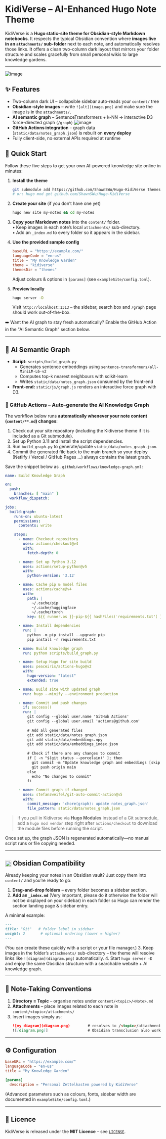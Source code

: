 # KidiVerse – AI-Enhanced Hugo Note Theme

KidiVerse is a **Hugo static-site theme for Obsidian-style Markdown notebooks**.
It respects the typical Obsidian convention where **images live in an `attachments/` sub-folder** next to each note, and automatically resolves those links.
It offers a clean two-column dark layout that mirrors your folder structure and scales gracefully from small personal wikis to large knowledge gardens.

---
![image](https://github.com/user-attachments/assets/d963cf72-7331-4439-b9e1-12f58ac1ff73)


## ✨ Features

* Two-column dark UI – collapsible sidebar auto-reads your `content/` tree
* **Obsidian-style images** – write `![alt](image.png)` and make sure the image is in the `attachments/`.
* **AI semantic graph** – SentenceTransformers + k-NN → interactive D3 force-directed graph (`/graph`)
![image](https://github.com/user-attachments/assets/aa1ba180-094a-4e77-b560-58b6144f6e3b)
* **GitHub Actions integration** – graph data (`static/data/notes_graph.json`) is rebuilt on **every deploy**
* Fully client-side, no external APIs required at runtime

## 🚀 Quick Start

Follow these five steps to get your own AI-powered knowledge site online in minutes:

1. **Install the theme**
   ```bash
   git submodule add https://github.com/ShawnSWu/Hugo-KidiVerse themes/kidiverse
   # or: hugo mod get github.com/ShawnSWu/Hugo-KidiVerse
   ```

2. **Create your site** (if you don’t have one yet)
   ```bash
   hugo new site my-notes && cd my-notes
   ```

3. **Copy your Markdown notes** into the `content/` folder.  
   • Keep images in each note’s local `attachments/` sub-directory.  
   • Add an `_index.md` to every folder so it appears in the sidebar.

4. **Use the provided sample config**
   ```toml
   baseURL = "https://example.com/"
   languageCode = "en-us"
   title = "My Knowledge Garden"
   theme = "kidiverse"
   themesDir = "themes"
   ```
   Adjust colours & options in `[params]` (see `exampleSite/config.toml`).

5. **Preview locally**
   ```bash
   hugo server -D
   ```
   Visit `http://localhost:1313` – the sidebar, search box and `/graph` page should work out-of-the-box.

➡️ Want the AI graph to stay fresh automatically?  Enable the GitHub Action in the "AI Semantic Graph" section below.

---

## 🤖 AI Semantic Graph

* **Script:** `scripts/build_graph.py`
  * Generates sentence embeddings using `sentence-transformers/all-MiniLM-L6-v2`
  * Computes top-k nearest neighbours with scikit-learn
  * Writes `static/data/notes_graph.json` consumed by the front-end
* **Front-end:** `static/js/graph.js` renders an interactive force graph with D3.

### 🤖 GitHub Actions – Auto-generate the AI Knowledge Graph

The workflow below runs **automatically whenever your note content (`content/**.md`) changes**:

1. Check out your site repository (including the Kidiverse theme if it is included as a Git submodule).
2. Set up Python 3.11 and install the script dependencies.
3. Run `build_graph.py` to generate/update `static/data/notes_graph.json`.
4. Commit the generated file back to the main branch so your deploy (Netlify / Vercel / GitHub Pages …) always contains the latest graph.

Save the snippet below as `.github/workflows/knowledge-graph.yml`:

```yaml
name: Build Knowledge Graph

on:
  push:
    branches: [ "main" ]
  workflow_dispatch:

jobs:
  build-graph:
    runs-on: ubuntu-latest
    permissions:
      contents: write

    steps:
      - name: Checkout repository
        uses: actions/checkout@v4
        with:
          fetch-depth: 0

      - name: Set up Python 3.12
        uses: actions/setup-python@v5
        with:
          python-version: '3.12'

      - name: Cache pip & model files
        uses: actions/cache@v4
        with:
          path: |
            ~/.cache/pip
            ~/.cache/huggingface
            ~/.cache/torch
          key: ${{ runner.os }}-pip-${{ hashFiles('requirements.txt') }}

      - name: Install dependencies
        run: |
          python -m pip install --upgrade pip
          pip install -r requirements.txt

      - name: Build knowledge graph
        run: python scripts/build_graph.py

      - name: Setup Hugo for site build
        uses: peaceiris/actions-hugo@v2
        with:
          hugo-version: "latest"
          extended: true

      - name: Build site with updated graph
        run: hugo --minify --environment production

      - name: Commit and push changes
        if: success()
        run: |
          git config --global user.name 'GitHub Actions'
          git config --global user.email 'actions@github.com'
          
          # Add all generated files
          git add static/data/notes_graph.json
          git add static/data/embeddings.npy
          git add static/data/embeddings_index.json
          
          # Check if there are any changes to commit
          if [ -n "$(git status --porcelain)" ]; then
            git commit -m "Update knowledge graph and embeddings [skip ci]"
            git push origin main
          else
            echo "No changes to commit"
          fi

      - name: Commit graph if changed
        uses: stefanzweifel/git-auto-commit-action@v5
        with:
          commit_message: 'chore(graph): update notes_graph.json'
          file_pattern: static/data/notes_graph.json

```

> If you pull in Kidiverse via **Hugo Modules** instead of a Git submodule, add a `hugo mod vendor` step right after `actions/checkout` to download the module files before running the script.

Once set up, the graph JSON is regenerated automatically—no manual script runs or file copying needed.

---

## <img src="/static/images/obsidian.svg" width="20" alt="" style="vertical-align: middle;" />  Obsidian Compatibility

Already keeping your notes in an Obsidian vault? Just copy them into `content/` and you’re ready to go:

1. **Drag-and-drop folders** – every folder becomes a sidebar section.
2. **Add an `_index.md`** (Very important, please do it otherwise the folder will not be displayed on your sidebar) in each folder so Hugo can render the section landing page & sidebar entry. 

A minimal example:
   ```markdown
   ---
   title: "Git"   # folder label in sidebar
   weight: 2       # optional ordering (lower = higher)
   ---
   ```

   (You can create these quickly with a script or your file manager.)
3. Keep images in the folder’s `attachments/` sub-directory – the theme will resolve links like `![diagram](diagram.png)` automatically.
4. Start `hugo server ‑D` and enjoy the same Obsidian structure with a searchable website + AI knowledge graph.

---

## 📝 Note-Taking Conventions

1. **Directory = Topic** – organise notes under `content/<topic>/<Note>.md`
2. **Attachments** – place images related to each note in `content/<topic>/attachments/`
3. Insert images simply as:
   ```markdown
   ![my diagram](diagram.png)        # resolves to /<topic>/attachments/diagram.png
   ![[diagram.png]]                  # Obsidian transclusion also works
   ```

---

## ⚙️ Configuration

```toml
baseURL = "https://example.com/"
languageCode = "en-us"
title = "My Knowledge Garden"

[params]
  description = "Personal Zettelkasten powered by KidiVerse"
```

(Advanced parameters such as colours, fonts, sidebar width are documented in `exampleSite/config.toml`.)

---

## 📜 Licence

KidiVerse is released under the **MIT Licence** – see [`LICENSE`](LICENSE).

